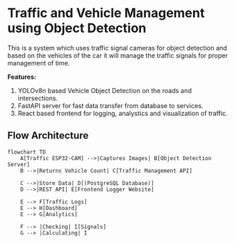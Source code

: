 # Traffic and Vehicle Management using Object Detection

This is a system which uses traffic signal cameras for object detection and based on the vehicles of the car it will manage the traffic signals for proper management of time.

**Features:**

1. YOLOv8n based Vehicle Object Detection on the roads and intersections.
2. FastAPI server for fast data transfer from database to services.
3. React based frontend for logging, analystics and visualization of traffic.

## Flow Architecture

```mermaid
flowchart TD
    A[Traffic ESP32-CAM] -->|Captures Images| B[Object Detection Server]
    B -->|Returns Vehicle Count| C[Traffic Management API]

    C -->|Store Data| D[(PostgreSQL Database)]
    D -->|REST API| E[Frontend Logger Website]

    E --> F[Traffic Logs]
    E --> H[Dashboard]
    E --> G[Analytics]

    F --> |Checking| I[Signals]
    G --> |Calculating| I
```
